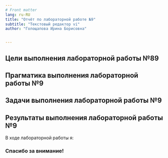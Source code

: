 ```yaml
---
# Front matter
lang: ru-RU
title: "Отчёт по лабораторной работе №9"
subtitle: "Текстовый редактор vi"
author: "Голощапова Ирина Борисовна"


---
```



## Цели выполнения лабораторной работы №89





## Прагматика выполнения лабораторной работы №9






## Задачи выполнения лабораторной работы №9







## Результаты выполнения лабораторной работы №9

В ходе лабораторной работы я:
 


### Спасибо за внимание!

